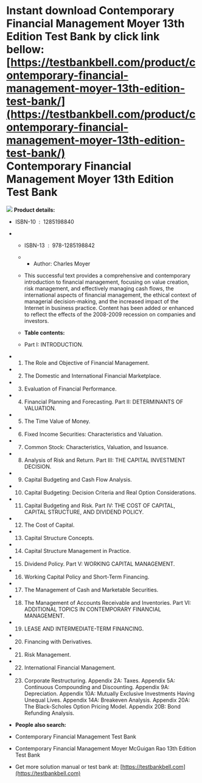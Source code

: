 Instant download **Contemporary Financial Management Moyer 13th Edition Test Bank** by click link bellow:  
[https://testbankbell.com/product/contemporary-financial-management-moyer-13th-edition-test-bank/](https://testbankbell.com/product/contemporary-financial-management-moyer-13th-edition-test-bank/)  
Contemporary Financial Management Moyer 13th Edition Test Bank
==============================================================


![](https://testbankbell.com/wp-content/uploads/2023/05/Contemporary_Financial_Management_13th_moyer__34403.1405450531.1280.1280.jpg)
**Product details:**
* ISBN-10 ‏ : ‎ 1285198840
* * ISBN-13 ‏ : ‎ 978-1285198842
  * * Author: Charles Moyer
   
  * This successful text provides a comprehensive and contemporary introduction to financial management, focusing on value creation, risk management, and effectively managing cash flows, the international aspects of financial management, the ethical context of managerial decision-making, and the increased impact of the Internet in business practice. Content has been added or enhanced to reflect the effects of the 2008-2009 recession on companies and investors.
 
  * **Table contents:**
  * Part I: INTRODUCTION.
 
* 1. The Role and Objective of Financial Management.
 
* 2. The Domestic and International Financial Marketplace.
 
* 3. Evaluation of Financial Performance.
 
* 4. Financial Planning and Forecasting. Part II: DETERMINANTS OF VALUATION.
 
* 5. The Time Value of Money.
 
* 6. Fixed Income Securities: Characteristics and Valuation.
 
* 7. Common Stock: Characteristics, Valuation, and Issuance.
 
* 8. Analysis of Risk and Return. Part III: THE CAPITAL INVESTMENT DECISION.
 
* 9. Capital Budgeting and Cash Flow Analysis.
 
* 10. Capital Budgeting: Decision Criteria and Real Option Considerations.
 
* 11. Capital Budgeting and Risk. Part IV: THE COST OF CAPITAL, CAPITAL STRUCTURE, AND DIVIDEND POLICY.
 
* 12. The Cost of Capital.
 
* 13. Capital Structure Concepts.
 
* 14. Capital Structure Management in Practice.
 
* 15. Dividend Policy. Part V: WORKING CAPITAL MANAGEMENT.
 
* 16. Working Capital Policy and Short-Term Financing.
 
* 17. The Management of Cash and Marketable Securities.
 
* 18. The Management of Accounts Receivable and Inventories. Part VI: ADDITIONAL TOPICS IN CONTEMPORARY FINANCIAL MANAGEMENT.
 
* 19. LEASE AND INTERMEDIATE-TERM FINANCING.
 
* 20. Financing with Derivatives.
 
* 21. Risk Management.
 
* 22. International Financial Management.
 
* 23. Corporate Restructuring. Appendix 2A: Taxes. Appendix 5A: Continuous Compounding and Discounting. Appendix 9A: Depreciation. Appendix 10A: Mutually Exclusive Investments Having Unequal Lives. Appendix 14A: Breakeven Analysis. Appendix 20A: The Black-Scholes Option Pricing Model. Appendix 20B: Bond Refunding Analysis.
 
* **People also search:**

* Contemporary Financial Management Test Bank
* Contemporary Financial Management Moyer McGuigan Rao 13th Edition Test Bank
*  Get more solution manual or test bank at: [https://testbankbell.com](https://testbankbell.com)
